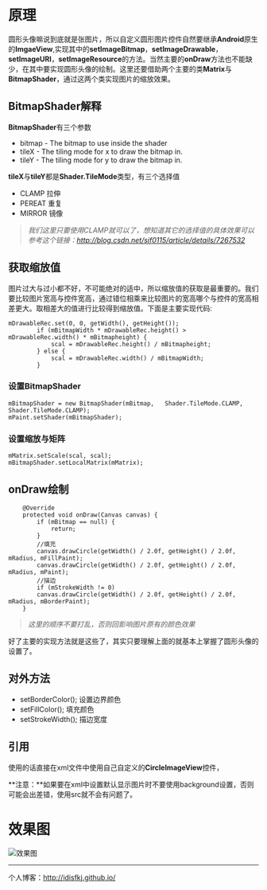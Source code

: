 # 原理
圆形头像嘛说到底就是张图片，所以自定义圆形图片控件自然要继承**Android**原生的**ImgaeView**,实现其中的**setImageBitmap**，**setImageDrawable**，**setImageURI**，**setImageResource**的方法。当然主要的**onDraw**方法也不能缺少，在其中要实现圆形头像的绘制。这里还要借助两个主要的类**Matrix**与**BitmapShader**，通过这两个类实现图片的缩放效果。

## BitmapShader解释
**BitmapShader**有三个参数  

* bitmap - The bitmap to use inside the shader
* tileX - The tiling mode for x to draw the bitmap in.
* tileY - The tiling mode for y to draw the bitmap in.

**tileX**与**tileY**都是**Shader.TileMode**类型，有三个选择值

* CLAMP 拉伸 
* PEREAT 重复
* MIRROR 镜像

> *我们这里只要使用CLAMP就可以了，想知道其它的选择值的具体效果可以参考这个链接：http://blog.csdn.net/sjf0115/article/details/7267532*

## 获取缩放值
图片过大与过小都不好，不可能绝对的适中，所以缩放值的获取是最重要的。我们要比较图片宽高与控件宽高，通过错位相乘来比较图片的宽高哪个与控件的宽高相差更大。取相差大的值进行比较得到缩放值。下面是主要实现代码:

```
mDrawableRec.set(0, 0, getWidth(), getHeight());
        if (mBitmapWidth * mDrawableRec.height() > mDrawableRec.width() * mBitmapheight) {
            scal = mDrawableRec.height() / mBitmapheight;
        } else {
            scal = mDrawableRec.width() / mBitmapWidth;
        }
```
### 设置BitmapShader
```
mBitmapShader = new BitmapShader(mBitmap, 	Shader.TileMode.CLAMP, Shader.TileMode.CLAMP);
mPaint.setShader(mBitmapShader);
```

### 设置缩放与矩阵
```
mMatrix.setScale(scal, scal);
mBitmapShader.setLocalMatrix(mMatrix);
```
	
## onDraw绘制
```
    @Override
    protected void onDraw(Canvas canvas) {
        if (mBitmap == null) {
            return;
        }
        //填充
        canvas.drawCircle(getWidth() / 2.0f, getHeight() / 2.0f, mRadius, mFillPaint);
        canvas.drawCircle(getWidth() / 2.0f, getHeight() / 2.0f, mRadius, mPaint);
        //描边
        if (mStrokeWidth != 0)
        canvas.drawCircle(getWidth() / 2.0f, getHeight() / 2.0f, mRadius, mBorderPaint);
    }
```
> *这里的顺序不要打乱，否则回影响图片原有的颜色效果*

好了主要的实现方法就是这些了，其实只要理解上面的就基本上掌握了圆形头像的设置了。

## 对外方法
* setBorderColor(); 设置边界颜色
* setFillColor();	填充颜色
* setStrokeWidth(); 描边宽度

## 引用
使用的话直接在xml文件中使用自己自定义的**CircleImageView**控件，

**注意：**如果要在xml中设置默认显示图片时不要使用background设置，否则可能会出差错，使用src就不会有问题了。
# 效果图
![效果图](https://github.com/idisfkj/CircleImageView/raw/master/gif/CircleImageView.gif)

---

个人博客：http://idisfkj.github.io/